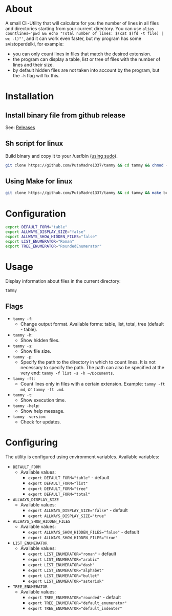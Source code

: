# About
A small Cli-Utility that will calculate for you the number of lines in all files and directories starting from your current directory.
You can use `alias countlines='pwd && echo "Total number of lines: $(cat $(fd -t file) | wc -l)"'`, and it can work even faster, but my program has some svistoperdelki, for example:
- you can only count lines in files that match the desired extension.
- the program can display a table, list or tree of files with the number of lines and their size.
- by default hidden files are not taken into account by the program, but the `-h` flag will fix this.

# Installation
## Install binary file from github release
See: [Releases](https://github.com/PutaMadre1337/tammy/releases)

## Sh script for linux
Build binary and copy it to your /usr/bin (<u>using sudo</u>).
```sh
git clone https://github.com/PutaMadre1337/tammy && cd tammy && chmod +x installation.sh && ./installation.sh
```

## Using Make for linux
```sh
git clone https://github.com/PutaMadre1337/tammy && cd tammy && make build
```

# Configuration
```sh
export DEFAULT_FORM="table"
export ALLWAYS_DISPLAY_SIZE="false"
export ALLWAYS_SHOW_HIDDEN_FILES="false"
export LIST_ENUMERATOR="Roman"
export TREE_ENUMERATOR="RoundedEnumerator"
```

# Usage
Display information about files in the current directory:
```sh
tammy
```

## Flags
- `tammy -f`:
  + Change output format. Available forms: table, list, total, tree (default - table).
- `tammy -h`:
  + Show hidden files.
- `tammy -s`:
  + Show file size.
- `tammy -p`:
  + Specify the path to the directory in which to count lines. It is not necessary to specify the path. The path can also be specified at the very end: `tammy -f list -s -h ~/Documents`.
- `tammy -ft`:
  + Count lines only in files with a certain extension. Example: `tammy -ft md`, or `tammy -ft .md`.
- `tammy -t`:
  + Show execution time.
- `tammy -help`:
  + Show help message.
- `tammy -version`:
  + Check for updates.

# Configuring
The utility is configured using environment variables. Available variables:
- `DEFAULT_FORM`
  + Available values:
    + `export DEFAULT_FORM="table"` - default
    + `export DEFAULT_FORM="list"`
    + `export DEFAULT_FORM="tree"`
    + `export DEFAULT_FORM="total"`
- `ALLWAYS_DISPLAY_SIZE`
  + Available values:
    + `export ALLWAYS_DISPLAY_SIZE="false"` - default
    + `export ALLWAYS_DISPLAY_SIZE="true"`
- `ALLWAYS_SHOW_HIDDEN_FILES`
  + Available values:
    + `export ALLWAYS_SHOW_HIDDEN_FILES="false"` - default
    + `export ALLWAYS_SHOW_HIDDEN_FILES="true"`
- `LIST_ENUMERATOR`
  + Available values:
    + `export LIST_ENUMERATOR="roman"` - default
    + `export LIST_ENUMERATOR="arabic"`
    + `export LIST_ENUMERATOR="dash"`
    + `export LIST_ENUMERATOR="alphabet"`
    + `export LIST_ENUMERATOR="bullet"`
    + `export LIST_ENUMERATOR="asterisk"`
- `TREE_ENUMERATOR`
  + Available values:
    + `export TREE_ENUMERATOR="rounded"` - default
    + `export TREE_ENUMERATOR="default_enumerator"`
    + `export TREE_ENUMERATOR="default_indenter"`

